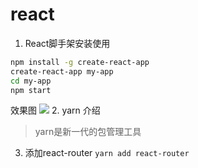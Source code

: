 # react

1. React脚手架安装使用
```bash
npm install -g create-react-app
create-react-app my-app
cd my-app
npm start
```
效果图 ![](https://ws1.sinaimg.cn/large/0063sFGSgy1g1f5jnmhqoj30ix0ec3zc.jpg)
2. yarn 介绍
> yarn是新一代的包管理工具

3. 添加react-router
`yarn add react-router`

